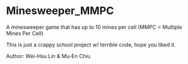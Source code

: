 # Minesweeper_MMPC
A minesweeper game that has up to 10 mines per cell (MMPC = Multiple Mines Per Cell)

This is just a crappy school project w/ terrible code, hope you liked it.

Author: Wei-Hsu Lin & Mu-En Chiu